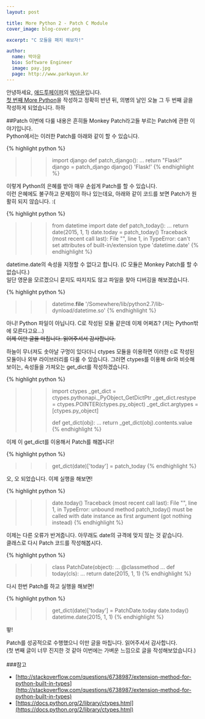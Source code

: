 ```yaml
---
layout: post

title: More Python 2 - Patch C Module
cover_image: blog-cover.png

excerpt: "C 모듈을 패치 해보자!"

author:
  name: 박아윤
  bio: Software Engineer
  image: pay.jpg
  page: http://www.parkayun.kr
---
```


안녕하세요, [애드투페이퍼](http://www.add2paper.com)의 [박아윤](http://www.parkayun.kr)입니다. <br />
[첫 번째 More Python](/2014/12/01/More-Python-1-Copy/)을 작성하고 정확히 반년 뒤, 의병의 날인 오늘 그 두 번째 글을 작성하게 되었습니다. 하하<br />

##Patch
이번에 다룰 내용은 흔히들 Monkey Patch라고들 부르는 Patch에 관한 이야기입니다.<br />
Python에서는 이러한 Patch를 아래와 같이 할 수 있습니다.

{% highlight python %}
>>> import django
>>> def patch_django():
...    return "Flask!"
>>> django = patch_django
>>> django()
'Flask!'
{% endhighlight %}

이렇게 Python의 은혜를 받아 매우 손쉽게 Patch를 할 수 있습니다. <br />
이런 은혜에도 불구하고 문제점이 하나 있는데요, 아래와 같이 코드를 보면 Patch가 원활히 되지 않습니다. :(

{% highlight python %}
>>> from datetime import date
>>> def patch_today():
...    return date(2015, 1, 1)
>>> date.today = patch_today()
Traceback (most recent call last):
  File "<stdin>", line 1, in <module>
TypeError: can't set attributes of built-in/extension type 'datetime.date'
{% endhighlight %}

datetime.date의 속성을 지정할 수 없다고 합니다. (C 모듈은 Monkey Patch를 할 수 없습니다.)<br />
일단 영문을 모르겠으니 묻지도 따지지도 않고 파일을 찾아 디버깅을 해보겠습니다.

{% highlight python %}
>>> datetime.__file__
'/Somewhere/lib/python2.7/lib-dynload/datetime.so'
{% endhighlight %}

아니! Python 파일이 아닙니다. C로 작성된 모듈 같은데 이제 어쩌죠? (저는 Python밖에 모른다고요...)<br /><del>이제 이만 글을 마칩니다. 읽어주셔서 감사합니다.</del>

하늘이 무너져도 솟아날 구멍이 있다더니 ctypes 모듈을 이용하면 이러한 c로 작성된 모듈이나 외부 라이브러리를 다룰 수 있습니다. 그러면 ctypes를 이용해 dir와 비슷해 보이는, 속성들을 가져오는 get_dict를 작성하겠습니다.

{% highlight python %}
>>> import ctypes
>>> _get_dict = ctypes.pythonapi._PyObject_GetDictPtr
>>> _get_dict.restype = ctypes.POINTER(ctypes.py_object)
>>> _get_dict.argtypes = [ctypes.py_object]
>>>
>>> def get_dict(obj):
...    return _get_dict(obj).contents.value
{% endhighlight %}

이제 이 get_dict를 이용해서 Patch를 해봅니다!

{% highlight python %}
>>> get_dict(date)['today'] = patch_today
{% endhighlight %}

오, 오 되었습니다. 이제 실행을 해보면!

{% highlight python %}
>>> date.today()
Traceback (most recent call last):
  File "<stdin>", line 1, in <module>
TypeError: unbound method patch_today() must be called with date instance as first argument (got nothing instead)
{% endhighlight %}

이제는 다른 오류가 반겨줍니다. 아무래도 date의 규격에 맞지 않는 것 같습니다.<br />클래스로 다시 Patch 코드를 작성해봅시다.

{% highlight python %}
>>> class PatchDate(object):
...    @classmethod
...    def today(cls):
...        return date(2015, 1, 1)
{% endhighlight %}

다시 한번 Patch를 하고 실행을 해보면!

{% highlight python %}
>>> get_dict(date)['today'] = PatchDate.today
>>> date.today()
datetime.date(2015, 1, 1)
{% endhighlight %}

뙇!

Patch를 성공적으로 수행했으니 이만 글을 마칩니다. 읽어주셔서 감사합니다.<br />
(첫 번째 글이 너무 진지한 것 같아 이번에는 가벼운 느낌으로 글을 작성해보았습니다.)
<br />
<br />
###참고
* [http://stackoverflow.com/questions/6738987/extension-method-for-python-built-in-types](http://stackoverflow.com/questions/6738987/extension-method-for-python-built-in-types)
* [https://docs.python.org/2/library/ctypes.html](https://docs.python.org/2/library/ctypes.html)